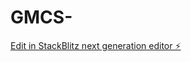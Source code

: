 # GMCS-

[Edit in StackBlitz next generation editor ⚡️](https://stackblitz.com/~/github.com/Love2spy/GMCS-)